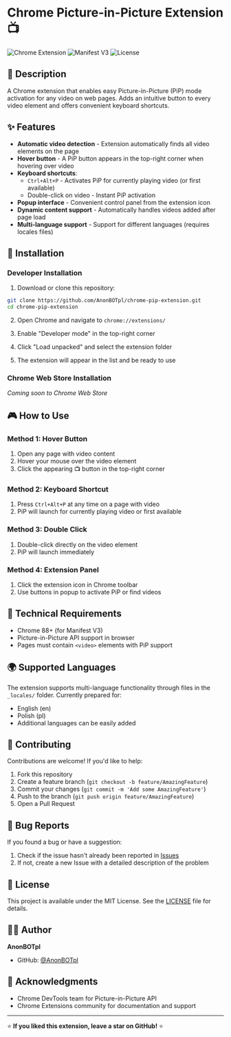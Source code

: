 # Chrome Picture-in-Picture Extension 📺

![Chrome Extension](https://img.shields.io/badge/Chrome-Extension-brightgreen)
![Manifest V3](https://img.shields.io/badge/Manifest-V3-blue)
![License](https://img.shields.io/badge/License-MIT-yellow)

## 📖 Description

A Chrome extension that enables easy Picture-in-Picture (PiP) mode activation for any video on web pages. Adds an intuitive button to every video element and offers convenient keyboard shortcuts.

## ✨ Features

- **Automatic video detection** - Extension automatically finds all video elements on the page
- **Hover button** - A PiP button appears in the top-right corner when hovering over video
- **Keyboard shortcuts**:
  - `Ctrl+Alt+P` - Activates PiP for currently playing video (or first available)
  - Double-click on video - Instant PiP activation
- **Popup interface** - Convenient control panel from the extension icon
- **Dynamic content support** - Automatically handles videos added after page load
- **Multi-language support** - Support for different languages (requires locales files)

## 🚀 Installation

### Developer Installation

1. Download or clone this repository:
```bash
git clone https://github.com/AnonBOTpl/chrome-pip-extension.git
cd chrome-pip-extension
```

2. Open Chrome and navigate to `chrome://extensions/`

3. Enable "Developer mode" in the top-right corner

4. Click "Load unpacked" and select the extension folder

5. The extension will appear in the list and be ready to use

### Chrome Web Store Installation

*Coming soon to Chrome Web Store*

## 🎮 How to Use

### Method 1: Hover Button
1. Open any page with video content
2. Hover your mouse over the video element
3. Click the appearing 📺 button in the top-right corner

### Method 2: Keyboard Shortcut
1. Press `Ctrl+Alt+P` at any time on a page with video
2. PiP will launch for currently playing video or first available

### Method 3: Double Click
1. Double-click directly on the video element
2. PiP will launch immediately

### Method 4: Extension Panel
1. Click the extension icon in Chrome toolbar
2. Use buttons in popup to activate PiP or find videos



## 🔧 Technical Requirements

- Chrome 88+ (for Manifest V3)
- Picture-in-Picture API support in browser
- Pages must contain `<video>` elements with PiP support

## 🌍 Supported Languages

The extension supports multi-language functionality through files in the `_locales/` folder. Currently prepared for:
- English (en)
- Polish (pl)
- Additional languages can be easily added

## 🤝 Contributing

Contributions are welcome! If you'd like to help:

1. Fork this repository
2. Create a feature branch (`git checkout -b feature/AmazingFeature`)
3. Commit your changes (`git commit -m 'Add some AmazingFeature'`)
4. Push to the branch (`git push origin feature/AmazingFeature`)
5. Open a Pull Request

## 🐛 Bug Reports

If you found a bug or have a suggestion:
1. Check if the issue hasn't already been reported in [Issues](https://github.com/AnonBOTpl/Chrome-Picture-in-Picture-Extension/issues)
2. If not, create a new Issue with a detailed description of the problem

## 📝 License

This project is available under the MIT License. See the [LICENSE](LICENSE) file for details.

## 👨‍💻 Author

**AnonBOTpl**
- GitHub: [@AnonBOTpl](https://github.com/AnonBOTpl)

## 🙏 Acknowledgments

- Chrome DevTools team for Picture-in-Picture API
- Chrome Extensions community for documentation and support

---

⭐ **If you liked this extension, leave a star on GitHub!** ⭐
